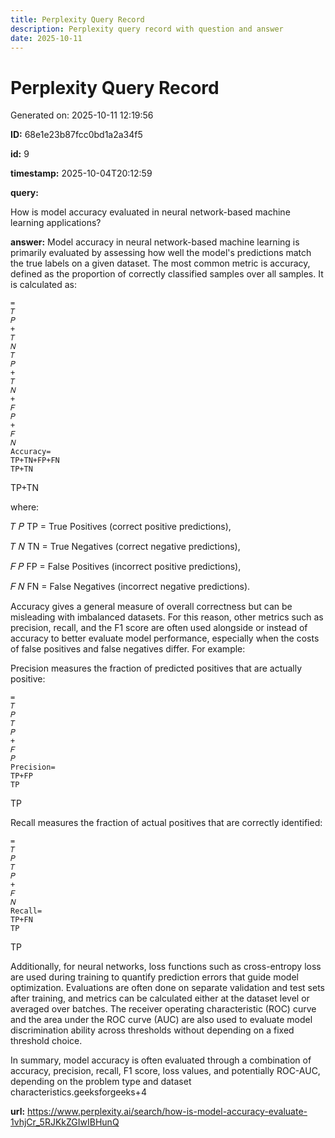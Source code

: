 ```yaml
---
title: Perplexity Query Record
description: Perplexity query record with question and answer
date: 2025-10-11
---
```


# Perplexity Query Record

Generated on: 2025-10-11 12:19:56

**ID:** 68e1e23b87fcc0bd1a2a34f5

**id:** 9

**timestamp:** 2025-10-04T20:12:59

**query:**

How is model accuracy evaluated in neural network-based machine learning applications?

**answer:** Model accuracy in neural network-based machine learning is primarily evaluated by assessing how well the model's predictions match the true labels on a given dataset. The most common metric is accuracy, defined as the proportion of correctly classified samples over all samples. It is calculated as:

```Accuracy
=
𝑇
𝑃
+
𝑇
𝑁
𝑇
𝑃
+
𝑇
𝑁
+
𝐹
𝑃
+
𝐹
𝑁
Accuracy=
TP+TN+FP+FN
TP+TN
```
TP+TN



where:

𝑇
𝑃
TP = True Positives (correct positive predictions),

𝑇
𝑁
TN = True Negatives (correct negative predictions),

𝐹
𝑃
FP = False Positives (incorrect positive predictions),

𝐹
𝑁
FN = False Negatives (incorrect negative predictions).

Accuracy gives a general measure of overall correctness but can be misleading with imbalanced datasets. For this reason, other metrics such as precision, recall, and the F1 score are often used alongside or instead of accuracy to better evaluate model performance, especially when the costs of false positives and false negatives differ. For example:

Precision measures the fraction of predicted positives that are actually positive:

```Precision
=
𝑇
𝑃
𝑇
𝑃
+
𝐹
𝑃
Precision=
TP+FP
TP
```
TP



Recall measures the fraction of actual positives that are correctly identified:

```Recall
=
𝑇
𝑃
𝑇
𝑃
+
𝐹
𝑁
Recall=
TP+FN
TP
```
TP



Additionally, for neural networks, loss functions such as cross-entropy loss are used during training to quantify prediction errors that guide model optimization. Evaluations are often done on separate validation and test sets after training, and metrics can be calculated either at the dataset level or averaged over batches. The receiver operating characteristic (ROC) curve and the area under the ROC curve (AUC) are also used to evaluate model discrimination ability across thresholds without depending on a fixed threshold choice.

In summary, model accuracy is often evaluated through a combination of accuracy, precision, recall, F1 score, loss values, and potentially ROC-AUC, depending on the problem type and dataset characteristics.geeksforgeeks+4

**url:** https://www.perplexity.ai/search/how-is-model-accuracy-evaluate-1vhjCr_5RJKkZGIwIBHunQ

